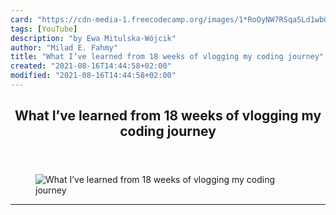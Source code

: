```yaml
---
card: "https://cdn-media-1.freecodecamp.org/images/1*RoOyNW7RSqa5Ld1wbQSAzA.jpeg"
tags: [YouTube]
description: "by Ewa Mitulska-Wójcik"
author: "Milad E. Fahmy"
title: "What I’ve learned from 18 weeks of vlogging my coding journey"
created: "2021-08-16T14:44:58+02:00"
modified: "2021-08-16T14:44:58+02:00"
---
```

<div class="site-wrapper">
<main id="site-main" class="site-main outer">
<div class="inner">
<article class="post-full post tag-youtube tag-social-media tag-programming tag-life-lessons tag-design ">
<header class="post-full-header">
<h1 class="post-full-title">What I’ve learned from 18 weeks of vlogging my coding journey</h1>
</header>
<figure class="post-full-image">
<picture>
<source media="(max-width: 700px)" sizes="1px" srcset="data:image/gif;base64,R0lGODlhAQABAIAAAAAAAP///yH5BAEAAAAALAAAAAABAAEAAAIBRAA7 1w">
<source media="(min-width: 701px)" sizes="(max-width: 800px) 400px,
(max-width: 1170px) 700px,
1400px" srcset="https://cdn-media-1.freecodecamp.org/images/1*RoOyNW7RSqa5Ld1wbQSAzA.jpeg 300w,
https://cdn-media-1.freecodecamp.org/images/1*RoOyNW7RSqa5Ld1wbQSAzA.jpeg 600w,
https://cdn-media-1.freecodecamp.org/images/1*RoOyNW7RSqa5Ld1wbQSAzA.jpeg 1000w,
https://cdn-media-1.freecodecamp.org/images/1*RoOyNW7RSqa5Ld1wbQSAzA.jpeg 2000w">
<img onerror="this.style.display='none'" src="https://cdn-media-1.freecodecamp.org/images/1*RoOyNW7RSqa5Ld1wbQSAzA.jpeg" alt="What I’ve learned from 18 weeks of vlogging my coding journey">
</picture>
</figure>
<section class="post-full-content">
<div class="post-content medium-migrated-article">
</div>
<hr>
</section>
</article>
</div>
</main>
</div>
<!-- Google Tag Manager (noscript) -->
<!-- End Google Tag Manager (noscript) -->
